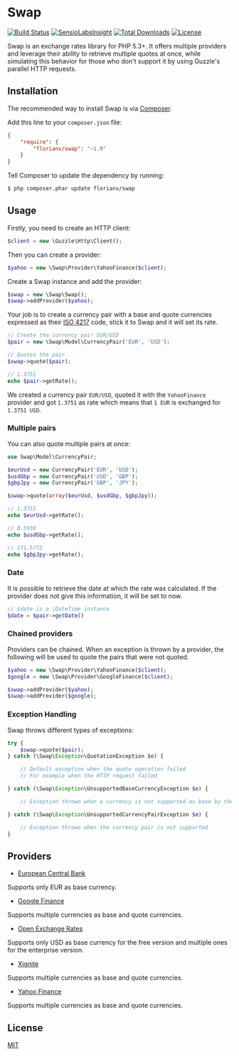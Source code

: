 Swap
====

[![Build Status](https://travis-ci.org/florianv/swap.svg?branch=master)](https://travis-ci.org/florianv/swap)
[![SensioLabsInsight](https://insight.sensiolabs.com/projects/825d1c3f-839b-47e6-969a-7ddefffe94b1/mini.png)](https://insight.sensiolabs.com/projects/825d1c3f-839b-47e6-969a-7ddefffe94b1)
[![Total Downloads](http://img.shields.io/packagist/dt/florianv/swap.svg)](https://packagist.org/packages/florianv/swap)
[![License](http://img.shields.io/packagist/l/florianv/swap.svg)](https://packagist.org/packages/florianv/swap)

Swap is an exchange rates library for PHP 5.3+. It offers multiple providers and leverage their ability
to retrieve multiple quotes at once, while simulating this behavior for those who don't support it
by using Guzzle's parallel HTTP requests.

## Installation

The recommended way to install Swap is via [Composer](https://getcomposer.org).

Add this line to your `composer.json` file:

```json
{
    "require": {
        "florianv/swap": "~1.0"
    }
}
```

Tell Composer to update the dependency by running:

```bash
$ php composer.phar update florianv/swap
```

## Usage

Firstly, you need to create an HTTP client:

```php
$client = new \Guzzle\Http\Client();
```

Then you can create a provider:

```php
$yahoo = new \Swap\Provider\YahooFinance($client);
```

Create a Swap instance and add the provider:

```php
$swap = new \Swap\Swap();
$swap->addProvider($yahoo);
```

Your job is to create a currency pair with a base and quote currencies expressed as their
[ISO 4217](http://en.wikipedia.org/wiki/ISO_4217) code, stick it to Swap and it will set its rate.

```php
// Create the currency pair EUR/USD
$pair = new \Swap\Model\CurrencyPair('EUR', 'USD');

// Quotes the pair
$swap->quote($pair);

// 1.3751
echo $pair->getRate();
```

We created a currency pair `EUR/USD`, quoted it with the `YahooFinance` provider and got `1.3751` as rate
which means that `1 EUR` is exchanged for `1.3751 USD`.

### Multiple pairs

You can also quote multiple pairs at once:

```php
use Swap\Model\CurrencyPair;

$eurUsd = new CurrencyPair('EUR', 'USD');
$usdGbp = new CurrencyPair('USD', 'GBP');
$gbpJpy = new CurrencyPair('GBP', 'JPY');

$swap->quote(array($eurUsd, $usdGbp, $gbpJpy));

// 1.3751
echo $eurUsd->getRate();

// 0.5938
echo $usdGbp->getRate();

// 171.5772
echo $gbpJpy->getRate();
```

### Date

It is possible to retrieve the date at which the rate was calculated. If the provider does not give
this information, it will be set to now.

```php
// $date is a \DateTime instance
$date = $pair->getDate()
```

### Chained providers

Providers can be chained. When an exception is thrown by a provider, the following will be used
to quote the pairs that were not quoted.

```php
$yahoo = new \Swap\Provider\YahooFinance($client);
$google = new \Swap\Provider\GoogleFinance($client);

$swap->addProvider($yahoo);
$swap->addProvider($google);
```

### Exception Handling

Swap throws different types of exceptions:

```php
try {
    $swap->quote($pair);
} catch (\Swap\Exception\QuotationException $e) {

    // Default exception when the quote operation failed
    // For example when the HTTP request failed

} catch (\Swap\Exception\UnsupportedBaseCurrencyException $e) {

    // Exception thrown when a currency is not supported as base by the provider

} catch (\Swap\Exception\UnsupportedCurrencyPairException $e) {

    // Exception thrown when the currency pair is not supported
}
```

## Providers

- [European Central Bank](http://www.ecb.europa.eu/home/html/index.en.html)

Supports only EUR as base currency.

- [Google Finance](http://www.google.com/finance)

Supports multiple currencies as base and quote currencies.

- [Open Exchange Rates](https://openexchangerates.org)

Supports only USD as base currency for the free version and multiple ones for the enterprise version.

- [Xignite](https://www.xignite.com)

Supports multiple currencies as base and quote currencies.

- [Yahoo Finance](https://finance.yahoo.com/)

Supports multiple currencies as base and quote currencies.

## License

[MIT](https://github.com/florianv/swap/blob/master/LICENSE)
